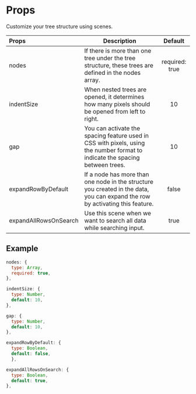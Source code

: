 # Props
Customize your tree structure using scenes.

| Props      | Description | Default |
| :---        |    ----   | :----: |
| nodes    | If there is more than one tree under the tree structure, these trees are defined in the nodes array.|required: true|
| indentSize  |When nested trees are opened, it determines how many pixels should be opened from left to right.|10|
| gap |You can activate the spacing feature used in CSS with pixels, using the number format to indicate the spacing between trees.|10|
| expandRowByDefault |If a node has more than one node in the structure you created in the data, you can expand the row by activating this feature.|false|
| expandAllRowsOnSearch | Use this scene when we want to search all data while searching input.|true|

## Example

```js
nodes: {
  type: Array,
  required: true,
},
```
```js
indentSize: {
  type: Number,
  default: 10,
},
```
```js
gap: {
  type: Number,
  default: 10,
},
```
```js
expandRowByDefault: {
  type: Boolean,
  default: false,
  },
```
```js
expandAllRowsOnSearch: {
  type: Boolean,
  default: true,
},
```